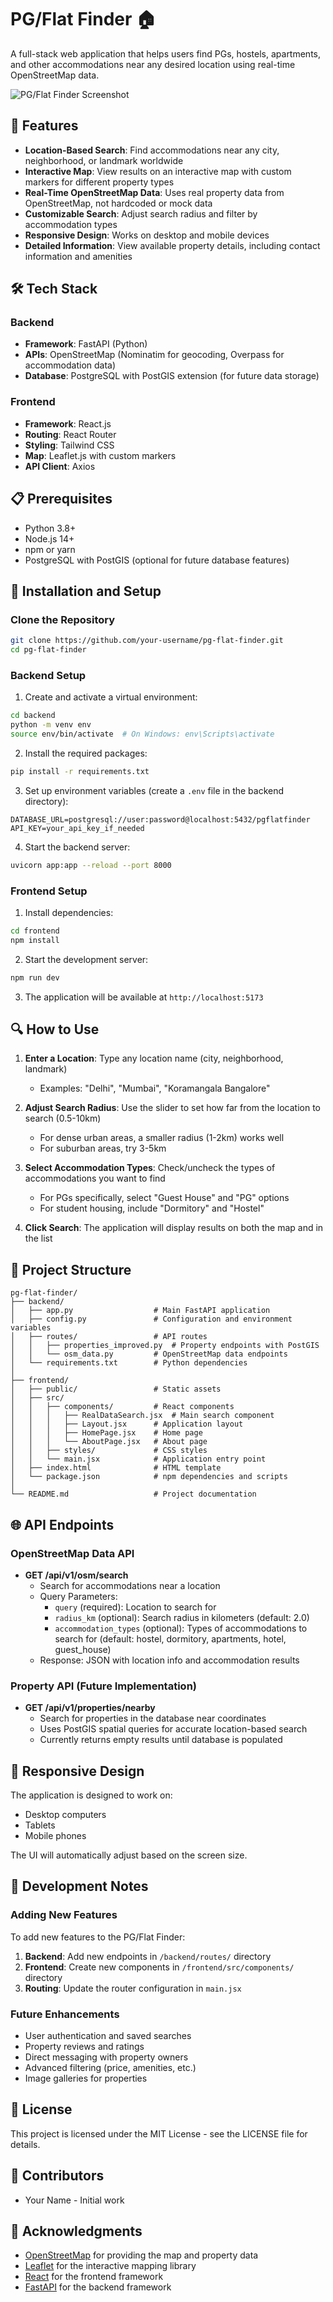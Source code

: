 # PG/Flat Finder 🏠

A full-stack web application that helps users find PGs, hostels, apartments, and other accommodations near any desired location using real-time OpenStreetMap data.

![PG/Flat Finder Screenshot](https://i.ibb.co/QDS7LmM/pg-flat-finder.png)

## 🌟 Features

- **Location-Based Search**: Find accommodations near any city, neighborhood, or landmark worldwide
- **Interactive Map**: View results on an interactive map with custom markers for different property types
- **Real-Time OpenStreetMap Data**: Uses real property data from OpenStreetMap, not hardcoded or mock data
- **Customizable Search**: Adjust search radius and filter by accommodation types
- **Responsive Design**: Works on desktop and mobile devices
- **Detailed Information**: View available property details, including contact information and amenities

## 🛠️ Tech Stack

### Backend
- **Framework**: FastAPI (Python)
- **APIs**: OpenStreetMap (Nominatim for geocoding, Overpass for accommodation data)
- **Database**: PostgreSQL with PostGIS extension (for future data storage)

### Frontend
- **Framework**: React.js
- **Routing**: React Router
- **Styling**: Tailwind CSS
- **Map**: Leaflet.js with custom markers
- **API Client**: Axios

## 📋 Prerequisites

- Python 3.8+
- Node.js 14+
- npm or yarn
- PostgreSQL with PostGIS (optional for future database features)

## 🚀 Installation and Setup

### Clone the Repository

```bash
git clone https://github.com/your-username/pg-flat-finder.git
cd pg-flat-finder
```

### Backend Setup

1. Create and activate a virtual environment:

```bash
cd backend
python -m venv env
source env/bin/activate  # On Windows: env\Scripts\activate
```

2. Install the required packages:

```bash
pip install -r requirements.txt
```

3. Set up environment variables (create a `.env` file in the backend directory):

```
DATABASE_URL=postgresql://user:password@localhost:5432/pgflatfinder
API_KEY=your_api_key_if_needed
```

4. Start the backend server:

```bash
uvicorn app:app --reload --port 8000
```

### Frontend Setup

1. Install dependencies:

```bash
cd frontend
npm install
```

2. Start the development server:

```bash
npm run dev
```

3. The application will be available at `http://localhost:5173`

## 🔍 How to Use

1. **Enter a Location**: Type any location name (city, neighborhood, landmark)
   - Examples: "Delhi", "Mumbai", "Koramangala Bangalore"

2. **Adjust Search Radius**: Use the slider to set how far from the location to search (0.5-10km)
   - For dense urban areas, a smaller radius (1-2km) works well
   - For suburban areas, try 3-5km

3. **Select Accommodation Types**: Check/uncheck the types of accommodations you want to find
   - For PGs specifically, select "Guest House" and "PG" options
   - For student housing, include "Dormitory" and "Hostel"

4. **Click Search**: The application will display results on both the map and in the list

## 📁 Project Structure

```
pg-flat-finder/
├── backend/
│   ├── app.py                  # Main FastAPI application
│   ├── config.py               # Configuration and environment variables
│   ├── routes/                 # API routes
│   │   ├── properties_improved.py  # Property endpoints with PostGIS
│   │   └── osm_data.py         # OpenStreetMap data endpoints
│   └── requirements.txt        # Python dependencies
│
├── frontend/
│   ├── public/                 # Static assets
│   ├── src/
│   │   ├── components/         # React components
│   │   │   ├── RealDataSearch.jsx  # Main search component
│   │   │   ├── Layout.jsx      # Application layout
│   │   │   ├── HomePage.jsx    # Home page
│   │   │   └── AboutPage.jsx   # About page
│   │   ├── styles/             # CSS styles
│   │   └── main.jsx            # Application entry point
│   ├── index.html              # HTML template
│   └── package.json            # npm dependencies and scripts
│
└── README.md                   # Project documentation
```

## 🌐 API Endpoints

### OpenStreetMap Data API

- **GET /api/v1/osm/search**
  - Search for accommodations near a location
  - Query Parameters:
    - `query` (required): Location to search for
    - `radius_km` (optional): Search radius in kilometers (default: 2.0)
    - `accommodation_types` (optional): Types of accommodations to search for (default: hostel, dormitory, apartments, hotel, guest_house)
  - Response: JSON with location info and accommodation results

### Property API (Future Implementation)

- **GET /api/v1/properties/nearby**
  - Search for properties in the database near coordinates
  - Uses PostGIS spatial queries for accurate location-based search
  - Currently returns empty results until database is populated

## 📱 Responsive Design

The application is designed to work on:
- Desktop computers
- Tablets
- Mobile phones

The UI will automatically adjust based on the screen size.

## 🔧 Development Notes

### Adding New Features

To add new features to the PG/Flat Finder:

1. **Backend**: Add new endpoints in `/backend/routes/` directory
2. **Frontend**: Create new components in `/frontend/src/components/` directory
3. **Routing**: Update the router configuration in `main.jsx`

### Future Enhancements

- User authentication and saved searches
- Property reviews and ratings
- Direct messaging with property owners
- Advanced filtering (price, amenities, etc.)
- Image galleries for properties

## 📄 License

This project is licensed under the MIT License - see the LICENSE file for details.

## 👥 Contributors

- Your Name - Initial work

## 🙏 Acknowledgments

- [OpenStreetMap](https://www.openstreetmap.org/) for providing the map and property data
- [Leaflet](https://leafletjs.com/) for the interactive mapping library
- [React](https://reactjs.org/) for the frontend framework
- [FastAPI](https://fastapi.tiangolo.com/) for the backend framework

